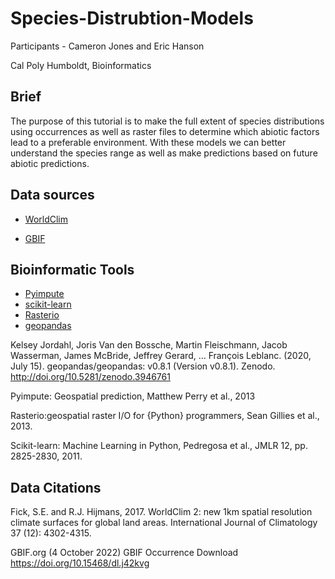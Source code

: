 # Species-Distrubtion-Models

Participants - Cameron Jones and Eric Hanson

Cal Poly Humboldt, Bioinformatics

## Brief
The purpose of this tutorial is to make the full extent of species distributions using occurrences as well as raster files to determine which abiotic factors lead to a preferable environment. With these models we can better understand the species range as well as make predictions based on future abiotic predictions. 


## Data sources

- [WorldClim](https://www.worldclim.org/data/worldclim21.html)

- [GBIF](https://www.gbif.org/species/8892957/)


## Bioinformatic Tools
- [Pyimpute](https://github.com/perrygeo/pyimpute)
- [scikit-learn](https://scikit-learn.org/stable/index.html)
- [Rasterio](https://github.com/rasterio/rasterio)
- [geopandas](https://geopandas.org/en/stable/)


Kelsey Jordahl, Joris Van den Bossche, Martin Fleischmann, Jacob Wasserman, James McBride, Jeffrey Gerard, … François Leblanc. (2020, July 15). geopandas/geopandas: v0.8.1 (Version v0.8.1). Zenodo. http://doi.org/10.5281/zenodo.3946761

Pyimpute: Geospatial prediction, Matthew Perry et al., 2013

Rasterio:geospatial raster I/O for {Python} programmers, Sean Gillies et al., 2013.

Scikit-learn: Machine Learning in Python, Pedregosa et al., JMLR 12, pp. 2825-2830, 2011.

## Data Citations

Fick, S.E. and R.J. Hijmans, 2017. WorldClim 2: new 1km spatial resolution climate surfaces for global land areas. International Journal of Climatology 37 (12): 4302-4315.

GBIF.org (4 October 2022) GBIF Occurrence Download https://doi.org/10.15468/dl.j42kvg

